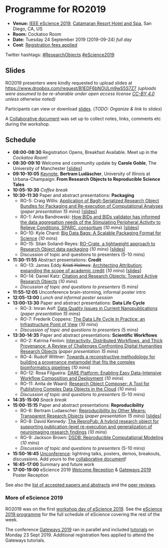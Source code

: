 # Programme for RO2019

* **Venue:** [IEEE eScience 2019](https://escience2019.sdsc.edu/workshops), [Catamaran Resort Hotel and Spa](https://escience2019.sdsc.edu/venue), San Diego, CA, US
* **Room:** Cockatoo Room
* **Date:** Tuesday 24 September 2019 (2019-09-24) _full day_
* **Cost**: [Registration fees applied](https://escience2019.sdsc.edu/registration)

Twitter hashtags: [#ResearchObjects](https://twitter.com/hashtag/ResearchObjects?f=live) [#eScience2019](https://twitter.com/hashtag/eScience2019?f=live) 

## Slides

RO2019 presenters were kindly requested to upload slides at <https://www.dropbox.com/request/B1EDF6bNOULm9wS5S7Z7>
_(uploads were assumed to be re-sharable under open access license [CC-BY 4.0](https://creativecommons.org/licenses/by/4.0/) unless otherwise noted)_

Participants can view or download [slides](https://www.dropbox.com/sh/ac1wecv9e08xsvn/AAAeE8p9vDJ_v9EjvSzCnfO-a?dl=0). (_TODO: Organize & link to slides_)

A [Collaborative document](https://s.apache.org/ro2019) was set up to collect notes, links, comments etc during the workshop.

## Schedule

* **08:00-08:30** Registration Opens, Breakfast Available. Meet up in the _Cockatoo Room_!
* **08:30-09:10** Welcome and community update by **Carole Goble**, The University of Manchester [[slides](https://www.dropbox.com/s/azpnrslrqa48118/Carole%20Goble%20-%20RO2019-GOBLE.pptx?dl=0)]
* **09:10-10:05** [Keynote](./#keynote-speaker), **Bertram Ludäscher**, University of Illinois at Urbana-Champaign: **From Research Objects to Reproducible Science Tales**
* **10:05-10:30** _Coffee break_
* **10:30-11:30** Paper and abstract presentations: **Packaging**
  * RO-5: Craig Willis: [Application of BagIt-Serialized Research Object Bundles for Packaging and Re-execution of Computational Analyses](https://doi.org/10.5281/zenodo.3268965) (_paper presentation 15 mins_) [[slides](https://www.dropbox.com/s/azpnrslrqa48118/Carole%20Goble%20-%20RO2019-GOBLE.pptx?dl=0)]
  * RO-1: Anita Bandrowski: [How BIDs and BIDs validator has informed the data aggregation needs of the Stimulating Peripheral Activity to Relieve Conditions, SPARC, consortium](https://doi.org/10.5281/zenodo.3265460) (_10 mins_) [[slides](https://docs.google.com/presentation/d/1b3_08kVpY5QqkR10nKLD3AqdNq7glvWumzTnf4kXwNE/edit?usp=drivesdk)]
  * RO-10: Kyle Chard: [Big Data Bags: A Scalable Packaging Format for Science](https://doi.org/10.5281/zenodo.3338724) (_10 mins_)
  * RO-15: Stian Soiland-Reyes: [RO-Crate, a lightweight approach to Research Object data packaging](https://doi.org/10.5281/zenodo.3337882) (_10 mins_) [[slides](http://slides.com/soilandreyes/2019-09-24-ro-crate)]
  * Discussion of topic and questions to presenters (5-10 mins)
* **11:30-11:55** Abstract presentations: **Credit**
  * RO-13: James Eddy ~~Kristi Holmes~~: [Architecting Attribution: expanding the scope of academic credit](https://doi.org/10.5281/zenodo.3337882) (_10 mins_) [[slides](https://www.dropbox.com/s/pikz7z31pitfsyv/RO-13-James%20Eddy%20-%20RO2019_ArchitectingAttribution.pdf?dl=0)]
  * RO-14: Daniel Katz: [Citation and Research Objects: Toward Active Research Objects](https://doi.org/10.5281/zenodo.3336147) (_10 mins_)
  * _Discussion of topic and questions to presenters_ (5 mins)  
* **11:55-12:05** Unconference brain-storming, informal poster intro
* **12:05-13:00** _Lunch and informal poster session_
* **13:00-13:30** Paper and abstract presentations: **Data Life Cycle**
  * RO-3: Imran Asif: [Data Quality Issues in Current Nanopublications](https://doi.org/10.5281/zenodo.3268903) (_paper presentation 15 mins_)
  * RO-7: Frederik Coppens: [The Data Life Cycle in Practice: an Infrastructure Point of View](https://doi.org/10.5281/zenodo.3270823) (_10 mins_)
  * _Discussion of topic and questions to presenters_ (5 mins)
* **13:30-14:35** Paper and abstract presentations: **Scientific Workflows**
  * RO-2: Katrina Fenlon: [Interactivity, Distributed Workflows, and Thick Provenance: A Review of Challenges Confronting Digital Humanities Research Objects](https://doi.org/10.5281/zenodo.3268808) (_paper presentation 15 mins_)
  * RO-4: Rudolf Wittner: [Towards a reconstructive methodology for building a provenance metamodel that fits the complex bioinformatics pipelines](https://doi.org/10.5281/zenodo.3362411) (_10 mins_)
  * RO-12: Rosa Filgueira: [DARE Platform: Enabling Easy Data-Intensive Workflow Composition and Deployment](https://doi.org/10.5281/zenodo.3357805) (_10 mins_)
  * RO-11: Anita de Waard: [Research Object Composer: A Tool for Publishing Complex Data Objects in the Cloud](https://doi.org/10.5281/zenodo.3382262) (_10 mins_)
  * _Discussion of topic and questions to presenters_ (5-10 mins)
* **14:35-15:00** _Snack break_
* **15:00-15:15** Paper and abstract presentations: **Reproducibility**
  * RO-6: Bertram Ludaescher: [Reproducibility by Other Means: Transparent Research Objects](https://doi.org/10.5281/zenodo.3270559) (_paper presentation 15 mins_) [[slides](https://www.slideshare.net/mobile/TimothyMcPhillips/reproducibility-by-other-means-transparent-research-objects)]
  * RO-8: David Kennedy: [The ReproPub: A hybrid research object for supporting publication-level re-execution and generalization of neuroimaging research findings](https://doi.org/10.5281/zenodo.3336608) (_10 mins_)
  * RO-9: Jackson Brown: [DSDB: Reproducible Computational Modeling](https://doi.org/10.5281/zenodo.3337374) (_10 mins_)
  * _Discussion of topic and questions to presenters_ (5-10 mins)
* **15:50-16:45** [Unconference](https://s.apache.org/ro2019): lightning talks, posters, demos, breakouts, discussions. Add yours to the [collaborative document](https://s.apache.org/ro2019)!
* **16:45-17:00** Summary and future work
* **17:00-19:00** eScience 2019 [Welcome Reception](https://escience2019.sdsc.edu/program) & [Gateways 2019](https://sciencegateways.org/web/gateways2019/) Poster Reception


See also the [list of accepted papers and abstracts](/ro2019/proceedings) and the [peer reviews](reviews).

### More of eScience 2019

RO2019 was on the first [workshop day of eScience 2019](https://escience2019.sdsc.edu/workshops). See the [eScience 2019 programme](https://escience2019.sdsc.edu/program) for the full schedule of eScience covering the rest of the week.

The conference [Gateways 2019](https://sciencegateways.org/web/gateways2019/) ran in parallel and included [tutorials](https://sciencegateways.org/web/gateways2019/program/schedule) on Monday 23 Sept 2019. Additional registration fees applied to attend the Gateways tutorials.




